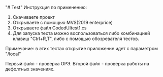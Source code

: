 "# Test" 
Инструкция по применению:
1. Скачиваете проект 
2. Открываете с помощью MVS(2019 enterprice)
3. Открываете файл CodedUItest1.cs
4. Для запуска теста можно воспользоваться либо комбинацией клавиш "Ctrl+R,T", либо с помощью обозревателя тестов.

Примечание: в этих тестах открытие приложение идет с параметром "/local"

Первый файл - проверка ОРЭ.
Второй файл - проверка работы на дефолтных значениях.
